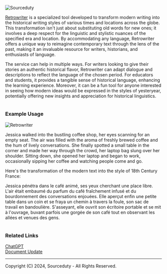 ![Sourceduty](https://github.com/user-attachments/assets/78d1be4a-f96f-4309-98e4-9ec208bb20b8)

[Retrowriter](https://chat.openai.com/g/g-WRBOBHtSg-retrowriter) is a specialized tool developed to transform modern writing into the historical writing styles of various times and locations across the globe. This transformation isn't just about substituting old words for new ones; it involves a deep respect for the linguistic and stylistic nuances of the specified era and location. By accommodating any language, Retrowriter offers a unique way to reimagine contemporary text through the lens of the past, making it an invaluable resource for writers, historians, and enthusiasts of language.

The service can help in multiple ways. For writers looking to give their stories an authentic historical flavor, Retrowriter can adapt dialogue and descriptions to reflect the language of the chosen period. For educators and students, it provides a tangible sense of historical language, enhancing the learning experience. Moreover, it can be a fun tool for anyone interested in seeing how modern ideas would be expressed in the styles of yesteryear, potentially offering new insights and appreciation for historical linguistics.

#
### Example Usage

![Retrowriter](https://github.com/sourceduty/Retrowriter/assets/123030236/50683ff7-b8b3-4f84-957f-289af2336b8f)

Jessica walked into the bustling coffee shop, her eyes scanning for an empty seat. The air was filled with the aroma of freshly brewed coffee and the hum of lively conversations. She finally spotted a small table in the corner and made her way through the crowd, her laptop bag slung over her shoulder. Sitting down, she opened her laptop and began to work, occasionally sipping her coffee and watching people come and go.

Here's the transformation of the modern text into the style of 18th Century France:

Jessica pénétra dans le café animé, ses yeux cherchant une place libre. L'air était embaumé du parfum du café fraîchement infusé et du bourdonnement des conversations enjouées. Elle aperçut enfin une petite table dans un coin et se fraya un chemin à travers la foule, son sac de travail en bandoulière. S'asseyant, elle ouvrit son écritoire portable et se mit à l'ouvrage, buvant parfois une gorgée de son café tout en observant les allées et venues des gens.

#
### Related Links

[ChatGPT](https://github.com/sourceduty/ChatGPT)
<br>
[Document Update](https://github.com/sourceduty/Document_Update)

***
Copyright (C) 2024, Sourceduty - All Rights Reserved.
